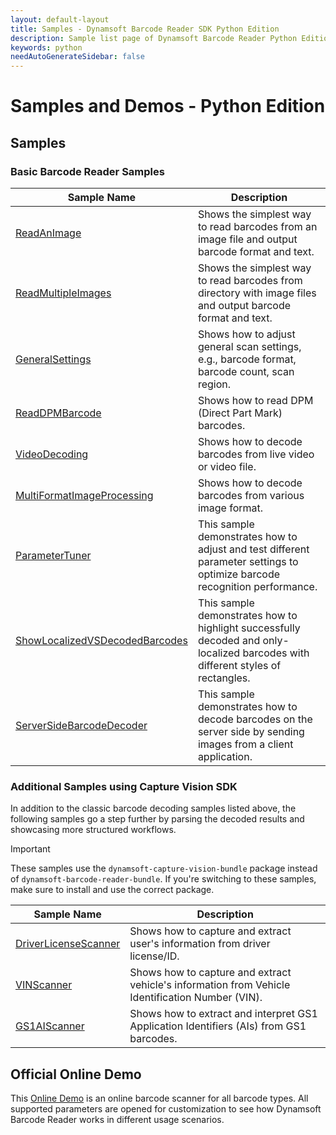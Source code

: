```yaml
---
layout: default-layout
title: Samples - Dynamsoft Barcode Reader SDK Python Edition
description: Sample list page of Dynamsoft Barcode Reader Python Edition.
keywords: python
needAutoGenerateSidebar: false
---
```


# Samples and Demos - Python Edition


## Samples

### Basic Barcode Reader Samples

| Sample Name | Description |
| --- | --- |
| <a href="https://github.com/Dynamsoft/barcode-reader-python-samples/blob/master/Samples/read_an_image.py" target="_blank">ReadAnImage</a> | Shows the simplest way to read barcodes from an image file and output barcode format and text. |
| <a href="https://github.com/Dynamsoft/barcode-reader-python-samples/blob/master/Samples/read_multiple_images.py" target="_blank">ReadMultipleImages</a> | Shows the simplest way to read barcodes from directory with image files and output barcode format and text. |
| <a href="https://github.com/Dynamsoft/barcode-reader-python-samples/blob/master/Samples/general_settings.py" target="_blank">GeneralSettings</a> | Shows how to adjust general scan settings, e.g., barcode format, barcode count, scan region. |
| <a href="https://github.com/Dynamsoft/barcode-reader-python-samples/blob/master/Samples/read_dpm_barcode.py" target="_blank">ReadDPMBarcode</a> | Shows how to read DPM (Direct Part Mark) barcodes. |
| <a href="https://github.com/Dynamsoft/barcode-reader-python-samples/blob/master/Samples/video_decoding.py" target="_blank">VideoDecoding</a> | Shows how to decode barcodes from live video or video file. |
| <a href="https://github.com/Dynamsoft/barcode-reader-python-samples/blob/master/Samples/multi_format_image_processing.py" target="_blank">MultiFormatImageProcessing</a> | Shows how to decode barcodes from various image format. |
| <a href="https://github.com/Dynamsoft/barcode-reader-python-samples/blob/master/Samples/parameter_tuner.py" target="_blank">ParameterTuner</a> | This sample demonstrates how to adjust and test different parameter settings to optimize barcode recognition performance. |
| <a href="https://github.com/Dynamsoft/barcode-reader-python-samples/blob/master/Samples/show_localized_vs_decoded_barcodes.py" target="_blank">ShowLocalizedVSDecodedBarcodes</a> | This sample demonstrates how to highlight successfully decoded and only-localized barcodes with different styles of rectangles. |
| <a href="https://github.com/Dynamsoft/barcode-reader-python-samples/blob/master/Samples/server_side_barcode_decoder.py" target="_blank">ServerSideBarcodeDecoder</a> | This sample demonstrates how to decode barcodes on the server side by sending images from a client application. |

### Additional Samples using Capture Vision SDK

In addition to the classic barcode decoding samples listed above, the following samples go a step further by parsing the decoded results and showcasing more structured workflows.

> [!IMPORTANT]
> These samples use the `dynamsoft-capture-vision-bundle` package instead of `dynamsoft-barcode-reader-bundle`. If you're switching to these samples, make sure to install and use the correct package.

| Sample Name | Description |
| --- | --- |
| <a href="https://github.com/Dynamsoft/capture-vision-python-samples/blob/main/Samples/driver_license_scanner.py" target="_blank">DriverLicenseScanner</a> | Shows how to capture and extract user's information from driver license/ID. |
| <a href="https://github.com/Dynamsoft/capture-vision-python-samples/blob/main/Samples/vin_scanner.py" target="_blank">VINScanner</a> | Shows how to capture and extract vehicle's information from Vehicle Identification Number (VIN). |
| <a href="https://github.com/Dynamsoft/capture-vision-python-samples/blob/main/Samples/gs1_ai_scanner.py" target="_blank">GS1AIScanner</a> | Shows how to extract and interpret GS1 Application Identifiers (AIs) from GS1 barcodes. |

## Official Online Demo
This <a href="https://demo.dynamsoft.com/barcode-reader/" target="_blank">Online Demo</a> is an online barcode scanner for all barcode types. All supported parameters are opened for customization to see how Dynamsoft Barcode Reader works in different usage scenarios. 
